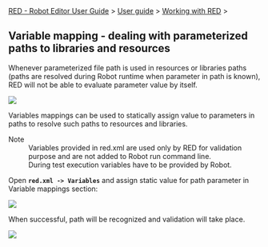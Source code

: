 <html>
<head>
<link href="PLUGINS_ROOT/org.robotframework.ide.eclipse.main.plugin.doc.user/help/style.css" rel="stylesheet" type="text/css"/>
</head>
<body>
<a href="RED/../../../../help/index.html">RED - Robot Editor User Guide</a> &gt; <a href="RED/../../../../help/user_guide/user_guide.html">User guide</a> &gt; <a href="RED/../../../../help/user_guide/working_with_RED.html">Working with RED</a> &gt; 
<h2>Variable mapping - dealing with parameterized paths to libraries and resources</h2>
<p>
Whenever parameterized file path is used in resources or libraries paths (paths are resolved during Robot runtime when parameter in path is known), RED will not be able to evaluate parameter value by itself.</p></body></html>

![](images/variable_mapping_5.png)

Variables mappings can be used to statically assign value to parameters in paths to resolve such paths to resources and libraries.

<dl class="note">
<dt>Note</dt>
<dd>Variables provided in red.xml are used only by RED for validation purpose and are not added to Robot run command line. <br/>
    During test execution variables have to be provided by Robot.</dd>
</dl>

Open __`` red.xml -> Variables ``__ and assign static value for path parameter in Variable mappings section:  
  
![](images/variable_mapping_6.gif)   
  
 When successful, path will be recognized and validation will take place.  
  
![](images/variable_mapping_7.png)   
  